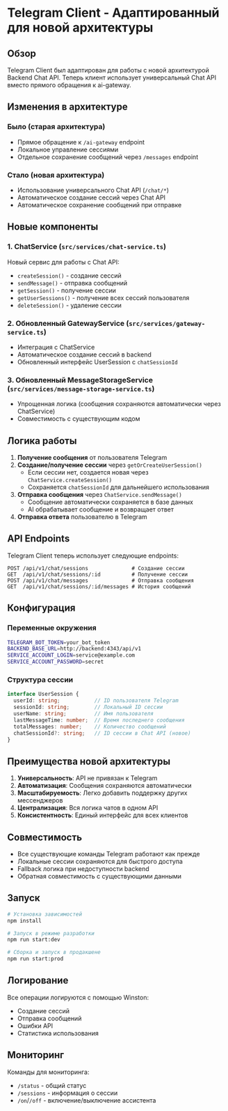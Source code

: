# Telegram Client - Адаптированный для новой архитектуры

## Обзор

Telegram Client был адаптирован для работы с новой архитектурой Backend Chat API. Теперь клиент использует универсальный Chat API вместо прямого обращения к ai-gateway.

## Изменения в архитектуре

### Было (старая архитектура)
- Прямое обращение к `/ai-gateway` endpoint
- Локальное управление сессиями
- Отдельное сохранение сообщений через `/messages` endpoint

### Стало (новая архитектура)
- Использование универсального Chat API (`/chat/*`)
- Автоматическое создание сессий через Chat API
- Автоматическое сохранение сообщений при отправке

## Новые компоненты

### 1. ChatService (`src/services/chat-service.ts`)
Новый сервис для работы с Chat API:
- `createSession()` - создание сессий
- `sendMessage()` - отправка сообщений
- `getSession()` - получение сессии
- `getUserSessions()` - получение всех сессий пользователя
- `deleteSession()` - удаление сессии

### 2. Обновленный GatewayService (`src/services/gateway-service.ts`)
- Интеграция с ChatService
- Автоматическое создание сессий в backend
- Обновленный интерфейс UserSession с `chatSessionId`

### 3. Обновленный MessageStorageService (`src/services/message-storage-service.ts`)
- Упрощенная логика (сообщения сохраняются автоматически через ChatService)
- Совместимость с существующим кодом

## Логика работы

1. **Получение сообщения** от пользователя Telegram
2. **Создание/получение сессии** через `getOrCreateUserSession()`
   - Если сессии нет, создается новая через `ChatService.createSession()`
   - Сохраняется `chatSessionId` для дальнейшего использования
3. **Отправка сообщения** через `ChatService.sendMessage()`
   - Сообщение автоматически сохраняется в базе данных
   - AI обрабатывает сообщение и возвращает ответ
4. **Отправка ответа** пользователю в Telegram

## API Endpoints

Telegram Client теперь использует следующие endpoints:

```
POST /api/v1/chat/sessions              # Создание сессии
GET  /api/v1/chat/sessions/:id          # Получение сессии
POST /api/v1/chat/messages              # Отправка сообщения
GET  /api/v1/chat/sessions/:id/messages # История сообщений
```

## Конфигурация

### Переменные окружения
```bash
TELEGRAM_BOT_TOKEN=your_bot_token
BACKEND_BASE_URL=http://backend:4343/api/v1
SERVICE_ACCOUNT_LOGIN=service@example.com
SERVICE_ACCOUNT_PASSWORD=secret
```

### Структура сессии
```typescript
interface UserSession {
  userId: string;           // ID пользователя Telegram
  sessionId: string;        // Локальный ID сессии
  userName: string;         // Имя пользователя
  lastMessageTime: number;  // Время последнего сообщения
  totalMessages: number;    // Количество сообщений
  chatSessionId?: string;   // ID сессии в Chat API (новое)
}
```

## Преимущества новой архитектуры

1. **Универсальность**: API не привязан к Telegram
2. **Автоматизация**: Сообщения сохраняются автоматически
3. **Масштабируемость**: Легко добавить поддержку других мессенджеров
4. **Централизация**: Вся логика чатов в одном API
5. **Консистентность**: Единый интерфейс для всех клиентов

## Совместимость

- Все существующие команды Telegram работают как прежде
- Локальные сессии сохраняются для быстрого доступа
- Fallback логика при недоступности backend
- Обратная совместимость с существующими данными

## Запуск

```bash
# Установка зависимостей
npm install

# Запуск в режиме разработки
npm run start:dev

# Сборка и запуск в продакшене
npm run start:prod
```

## Логирование

Все операции логируются с помощью Winston:
- Создание сессий
- Отправка сообщений
- Ошибки API
- Статистика использования

## Мониторинг

Команды для мониторинга:
- `/status` - общий статус
- `/sessions` - информация о сессии
- `/on`/`/off` - включение/выключение ассистента
